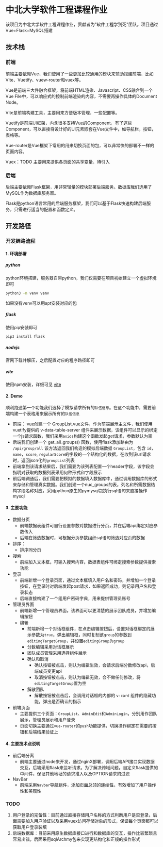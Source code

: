 <!--
 * @Date: 2024-03-25 15:26:27
 * @LastEditors: ThetisEliza wxf199601@gmail.com
 * @LastEditTime: 2024-03-25 19:18:40
 * @FilePath: \nuc-se-project\README.zh.md
-->
# 中北大学软件工程课程作业

该项目为中北大学软件工程课程作业，贡献者为"软件工程学到死"团队。项目通过Vue+Flask+MySQL搭建


## 技术栈

### 前端

前端主要依赖Vue，我们使用了一些更加比较通用的模块来辅助搭建前端，比如Vite、Vuetify、vuew-router和vuex等。


Vue是前端三大件融合框架，将前端HTML渲染、Javascript、CSS融合到一个Vue File中，可以响应式的控制前端渲染的内容，不需要再操作具体的Document Node。

Vite是前端构建工具，主要用来方便版本管理，一些配置等。

Vuetify是前端UI框架，内含很多支持Vue的Component，有了这些Component，可以直接将设计好的UI元素嵌套在Vue文件中，如导航栏，按钮，表格等。

Vue-router是Vue框架下常用的用来切换页面的包，可以非常快的部署不一样的页面内容。

Vuex：TODO 主要用来提供各页面的共享变量，待引入


### 后端


后端主要依赖Flask框架，用非常轻量的模块部署后端服务。数据库我们选用了MySQL作为数据库服务器。

Flask是python语言常用的后端服务框架，我们可以基于Flask快速构建后端服务，只需进行适当的配置和函数定义。

## 开发路径

### 开发链路流程


#### 1. 环境部署

##### python
python环境搭建，服务器自带python，我们仅需要在项目初始建立一个虚拟环境即可
```bash
python3 -m venv venv
```
如果没有venv可以用apt安装对应的包

##### flask
使用pip安装即可
```bash
pip3 install flask
```

##### nodejs
官网下载并解压，之后配置对应的程序路径即可 [](https://nodejs.org/en)

##### vite
使用npm安装，详细可见 [vite](https://cn.vitejs.dev/guide/)

#### 2. Demo

顺利跑通第一个功能我们选择了模拟请求所有的`队伍信息`。在这个功能中，需要前端构建一个表格用来展示所有的`队伍信息`
- 前端： vue创建一个 GroupList.vue文件，作为前端展示主文件，我们使用vuetify提供的 v-data-table-server 组件来展示数据，该组件可以显示的绑定一个js请求函数，我们采用`axios`构建这个函数发起get请求，参数默认为空
- 后端我们创建一个 get_all_groups() 函数，使用flask添加路由为 `/api/group/all` 该方法返回我们构造的模拟后端数据 `GroupList`，包含 `id`，`name`，`score`, `regularScore`的字段的一个结构化的数据，在收到该url请求时，返回json化的`groupList`列表
- 前端拿到该请求结果后，我们需要为该列表配置一个header字段，该字段会指明对获取的数据列表采用何种形式和字段展示
- 前后端调通后，我们需要把模拟的数据填入数据库中，通过调用数据库的形式来存储和管理真实数据。我们创建一个nuc_groups的表，列名和所需数据结构字段名称对应，采用python原生的pymysql包执行sql语句来直接操作mysql
  
#### 3. 主要功能
- 数据分页
  - 前端数据表组件可自行设置参数对数据进行分页，并在后端api绑定对应参数传入
  - 后端在筛选数据时，可根据分页参数组织sql语句筛选对应页的数据
- 排序：
  - 排序同分页
- 搜索
  - 前端加入文本框，可输入搜索内容，数据表组件可绑定搜索参数提供搜索功能
- 登录
  - 前端新增一个登录页面，通过文本框填入用户名和密码，并增加一个登录按钮，在登录时对后端发起post请求，如果返回成功，则记录用户名和登录状态
  - 后端直接构建了一个组用户密码字典，用来提供管理员账号
- 管理员界面
  - 前端新增一个管理员界面，该界面可以更清楚的展示团队成员，并增加编辑按钮
  - 编辑
    - 前端新增一个对话框组件，在点击编辑按钮后，设置对话框绑定的展示参数为`true`，弹出编辑框，同时复制该`group`的参数到`editingTargetGroup`，并设置`editingGroup`为`group`
    - 分数编辑采用对话框展示
    - 团队成员管理采用选择组件展示
    - 确认和取消
      - 确认按钮被点击，则认为编辑生效，会请求后端分数修改api，后端成员变更api
      - 取消按钮被点击，则认为编辑无效，会不做任何修改，将`editingTargetGroup`置为空
    - 解散团队
      - 解散按钮被点击后，会调用对话框的内部的 `v-card` 组件的隐藏功能，弹出是否确认的指示
- 前端页面
  - 主要提供三个页面：`GroupList`、`AdminEdit`和`AdminLogin`，分别用作团队展示，管理员展示和用户登录
  - 页面切换主要通过`vue-router`的`push`功能提供，切换操作绑定在需要的按钮和后端结果验证上
  
#### 4. 主要技术点说明
- 前后端分离
  - 前端主要通过node来开发，通过nginX部署，调用后端API接口实现数据交互，后端采用flask来监听请求。为了解决跨域问题，自定义flask提供的中间件，保证其他地址的请求准入以及OPTION请求的过滤
- NavBar
  - 前端采用`Navbar`导航组件，添加页面总领的连续性，有效增加了用户操作性和美观性

### TODO
1. 用户登录的完备性：目前通过直接存储用户名称的方式判断用户是否登录，后面需要加入用户验证以及采用vuex访问存储对象的形式，保证每个页面都可以获取用户登录装填
2. 后端数据库：目前采用原生数据库接口进行和数据库的交互，操作比较繁琐且容易出错，后面采用sqlArchmy包来实现更结构化和正规的操作形式